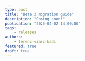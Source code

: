 ```yaml
---
type: post
title: "Beta 3 migration guide"
description: "Coming soon!"
publication: "2025-04-02 14:00:00"
tags: 
    - releases
authors:
    - ferenc-viasz-kadi
featured: true
draft: true
---
```

